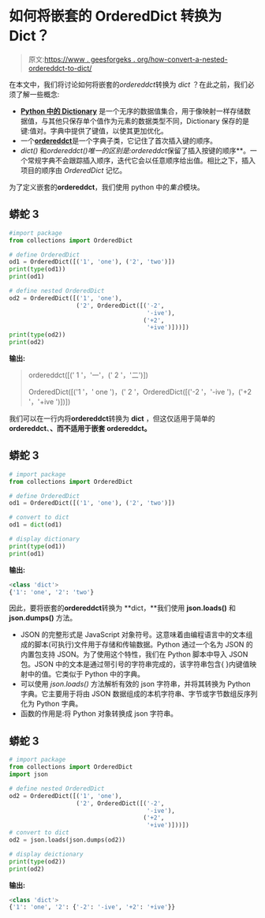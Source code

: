 # 如何将嵌套的 OrderedDict 转换为 Dict？

> 原文:[https://www . geesforgeks . org/how-convert-a-nested-ordereddct-to-dict/](https://www.geeksforgeeks.org/how-to-convert-a-nested-ordereddict-to-dict/)

在本文中，我们将讨论如何将嵌套的*ordereddct*转换为 *dict* ？在此之前，我们必须了解一些概念:

*   [**Python 中的 Dictionary**](https://www.geeksforgeeks.org/python-dictionary/) 是一个无序的数据值集合，用于像映射一样存储数据值，与其他只保存单个值作为元素的数据类型不同，Dictionary 保存的是键:值对。字典中提供了键值，以使其更加优化。
*   一个[**ordereddct**](https://www.geeksforgeeks.org/ordereddict-in-python/)是一个字典子类，它记住了首次插入键的顺序。
*   *dict()* 和*ordereddct()*唯一的区别是:*ordereddct***保留了插入按键的顺序**。一个常规字典不会跟踪插入顺序，迭代它会以任意顺序给出值。相比之下，插入项目的顺序由 *OrderedDict* 记忆。

为了定义嵌套的**ordereddct**，我们使用 python 中的*集合*模块。

## 蟒蛇 3

```py
#import package
from collections import OrderedDict

# define OrderedDict
od1 = OrderedDict([('1', 'one'), ('2', 'two')])
print(type(od1))
print(od1)

# define nested OrderedDict
od2 = OrderedDict([('1', 'one'),
                   ('2', OrderedDict([('-2',
                                       '-ive'),
                                      ('+2',
                                       '+ive')]))])
print(type(od2))
print(od2)
```

**输出:**

> <class></class>
> 
> ordereddct([(' 1 '，'一'，(' 2 '，'二')])
> 
> <class></class>
> 
> OrderedDict([('1 '，' one ')，(' 2 '，OrderedDict([('-2 '，'-ive ')，('+2 '，'+ive ')])])

我们可以在一行内将**ordereddct**转换为 **dict** ，但这仅适用于简单的**ordereddct**、**、**而不适用于**嵌套 ordereddct。**

## 蟒蛇 3

```py
# import package
from collections import OrderedDict

# define OrderedDict
od1 = OrderedDict([('1', 'one'), ('2', 'two')])

# convert to dict
od1 = dict(od1)

# display dictionary
print(type(od1))
print(od1)
```

**输出:**

```py
<class 'dict'>
{'1': 'one', '2': 'two'}
```

因此，要将嵌套的**ordereddct**转换为 **dict，**我们使用 **json.loads()** 和 **json.dumps()** 方法。

*   JSON 的完整形式是 JavaScript 对象符号。这意味着由编程语言中的文本组成的脚本(可执行)文件用于存储和传输数据。Python 通过一个名为 JSON 的内置包支持 JSON。为了使用这个特性，我们在 Python 脚本中导入 JSON 包。JSON 中的文本是通过带引号的字符串完成的，该字符串包含{ }内键值映射中的值。它类似于 Python 中的字典。
*   可以使用 *json.loads()* 方法解析有效的 json 字符串，并将其转换为 Python 字典。它主要用于将由 JSON 数据组成的本机字符串、字节或字节数组反序列化为 Python 字典。
*   函数的作用是:将 Python 对象转换成 json 字符串。

## 蟒蛇 3

```py
# import package
from collections import OrderedDict
import json

# define nested OrderedDict
od2 = OrderedDict([('1', 'one'),
                   ('2', OrderedDict([('-2',
                                       '-ive'),
                                      ('+2',
                                       '+ive')]))])
# convert to dict
od2 = json.loads(json.dumps(od2))

# display deictionary
print(type(od2))
print(od2)
```

**输出:**

```py
<class 'dict'>
{'1': 'one', '2': {'-2': '-ive', '+2': '+ive'}}
```
